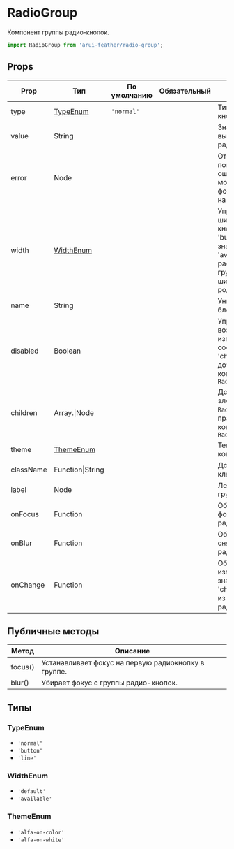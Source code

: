 # RadioGroup

Компонент группы радио-кнопок.

```javascript
import RadioGroup from 'arui-feather/radio-group';
```




## Props


| Prop  | Тип  | По умолчанию | Обязательный | Описание |
| ----- | ---- | ------------ | ------------ |----------|
| type | [TypeEnum](#TypeEnum) | `'normal'`  |  | Тип группы кнопок |
| value | String |  |  | Значение выбранной радио-кнопки |
| error | Node |  |  | Отображение попапа с ошибкой в момент когда фокус находится на компоненте |
| width | [WidthEnum](#WidthEnum) |  |  | Управление шириной группы кнопок для типа 'button'. При значении 'available' растягивает группу на ширину родителя |
| name | String |  |  | Уникальное имя блока |
| disabled | Boolean |  |  | Управление возможностью изменения состояния 'checked' дочерних компонентов `Radio` |
| children | Array.<Node>\|Node |  |  | Дочерние элементы `RadioGroup`, как правило, компоненты `Radio` |
| theme | [ThemeEnum](#ThemeEnum) |  |  | Тема компонента |
| className | Function\|String |  |  | Дополнительный класс |
| label | Node |  |  | Лейбл для группы |
| onFocus | Function |  |  | Обработчик фокуса радиогруппы |
| onBlur | Function |  |  | Обработчик снятия фокуса с радиогруппы |
| onChange | Function |  |  | Обработчик изменения значения 'checked' одного из дочерних радио-кнопок |





## Публичные методы
| Метод  | Описание |
| ------ | -------- |
| focus() | Устанавливает фокус на первую радиокнопку в группе. |
| blur() | Убирает фокус с группы радио-кнопок. |





## Типы






### <a id="TypeEnum"></a>TypeEnum

 * `'normal'`
 * `'button'`
 * `'line'`


### <a id="WidthEnum"></a>WidthEnum

 * `'default'`
 * `'available'`


### <a id="ThemeEnum"></a>ThemeEnum

 * `'alfa-on-color'`
 * `'alfa-on-white'`



